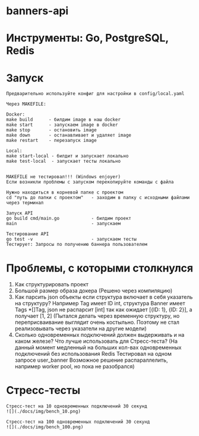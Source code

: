 # banners-api


# Инструменты: Go, PostgreSQL, Redis


# Запуск
```
Предварительно используйте конфиг для настройки в config/local.yaml

Через MAKEFILE:

Docker:
make build      - билдим image в наш docker
make start      - запускаем image в docker
make stop       - остановить image
make down       - останавливает и удаляет image
make restart    - перезапуск image

Local:
make start-local - билдит и запускает локально
make test-local  - запускает тесты локально


MAKEFILE не тестировал!!! (Windows enjoyer) 
Если возникли проблемы с запуском перекопируйте команды с файла

Нужно находиться в корневой папке с проектом
cd "путь до папки с проектом"   - заходим в папку с исходными файлами через терминал 

Запуск API
go build cmd/main.go            - билдим проект
main                            - запускаем

Тестирование API
go test -v                      - запускаем тесты
Тестирует: Запросы по получению баннера пользователем
```

# Проблемы, с которыми столкнулся
1)  Как структурировать проект
2)  Большой размер образа докера (Решено через компиляцию)
3)  Как парсить json объекты если структура включает в себя указатель на структуру? 
    Например Tag имеет ID int, структура Banner имеет Tags *[]Tag, json не распарсит [int] так как ожидает [{ID: 1}, {ID: 2}], а получает [1, 2]
    (Пытался делать через временную структуру, но переприсваивание выглядит очень костыльно.
    Поэтому не стал реализовывать через указатели на другие модели)
4)  Сколько одновременных подключений должен выдерживать и на каком железе?
    Что лучше использовать для Стресс-теста?
    (На данный момент медленный на больших кол-вах одновременных подключений без использования Redis
    Тестировал на одном запросе user_banner
    Возможное решение распараллелить, например worker pool, но пока не разобрался) 


# Стресс-тесты
```
Стресс-тест на 10 одновременных подключений 30 секунд
![](./docs/img/bench_10.png)

Стресс-тест на 100 одновременных подключений 30 секунд
![](./docs/img/bench_100.png)
```
